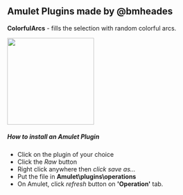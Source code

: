 ## Amulet Plugins made by @bmheades

**ColorfulArcs** - fills the selection with random colorful arcs.

<img src="https://user-images.githubusercontent.com/19233375/134898890-cfaad116-ca06-4238-99cb-2170ccc61bcb.png" width="200">

##### How to install an Amulet Plugin

- Click on the plugin of your choice
- Click the *Raw* button
- Right click anywhere then *click save as...*
- Put the file in **Amulet\plugins\operations**
- On Amulet, click *refresh* button on **'Operation'** tab.
